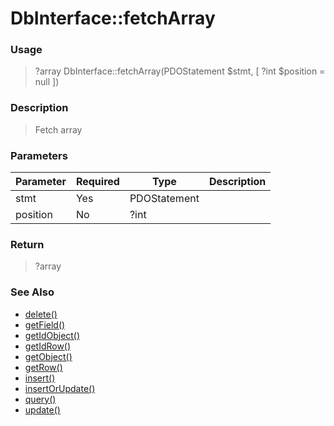 
# DbInterface::fetchArray 

### Usage

> ?array DbInterface::fetchArray(PDOStatement $stmt, [ ?int $position = null ])

### Description

> Fetch array

### Parameters

Parameter | Required | Type | Description
------------- |------------- |------------- |------------- 
stmt | Yes | PDOStatement |
position | No | ?int |

### Return
> ?array 
### See Also

* [delete()](delete.md)
* [getField()](getfield.md)
* [getIdObject()](getidobject.md)
* [getIdRow()](getidrow.md)
* [getObject()](getobject.md)
* [getRow()](getrow.md)
* [insert()](insert.md)
* [insertOrUpdate()](insertorupdate.md)
* [query()](query.md)
* [update()](update.md)


